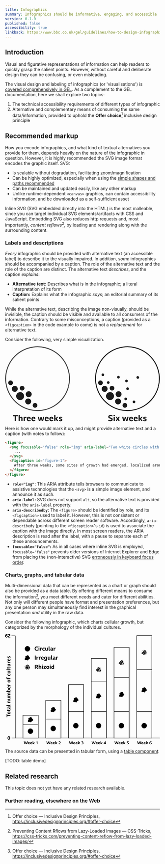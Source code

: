 ```yaml
---
title: Infographics
summary: Infographics should be informative, engaging, and accessible
version: 0.1.0
published: false
accessibility: true
linkback: https://www.bbc.co.uk/gel/guidelines/how-to-design-infographics
---
```


## Introduction

Visual and figurative representations of information can help readers to quickly grasp the salient points. However, without careful and deliberate design they can be confusing, or even misleading. 

The visual design and labeling of infographics (or 'visualisations') is [covered comprehensively in GEL](https://www.bbc.co.uk/gel/guidelines/how-to-design-infographics). As a complement to the GEL documentation, here we shall explore two topics:

1. The technical accessibility requirements of different types of infographic
2. Alternative and complementary means of consuming the same data/information, provided to uphold the **Offer choice**[^1] inclusive design principle

## Recommended markup

How you encode infographics, and what kind of textual alternatives you provide for them, depends heavily on the nature of the infographic in question. However, it is highly recommended the SVG image format encodes the graphic itself. SVG:

* Is scalable without degradation, facilitating zoom/magnification
* Can be highly optimized, especially when using the [simple shapes and paths recommended](https://www.bbc.co.uk/gel/guidelines/how-to-design-infographics#infographic-visual-style-overview)
* Can be maintained and updated easily, like any other markup
* Unlike runtime-dependent `<canvas>` graphics, can contain accessibility information, and be downloaded as a self-sufficient asset

Inline SVG (SVG embedded directly into the HTML) is the most malleable, since you can target individual SVG elements/artifacts with CSS and JavaScript. Embedding SVG also reduces http requests and, most importantly, _content reflows_[^2], by loading and rendering along with the surrounding content.

### Labels and descriptions

_Every_ infographic should be provided with alternative text (an accessible label) to describe it to the visually impaired. In addition, _some_ infographics should be accompanied by a caption. The role of the alternative text and the role of the caption are distinct. The alternative text _describes_, and the caption _explains_:

* **Alternative text:** Describes what is in the infographic; a literal interpretation of its form
* **Caption:** Explains what the infographic _says_; an editorial summary of its salient points

While the alternative text, describing the image non-visually, should be invisible, the caption should be visible and available to all consumers of the information. Contrary to some misconceptions, a caption (provided as a `<figcaption>` in the code example to come) is not a _replacement_ for alternative text.

Consider the following, very simple visualization.

<svg role="img" aria-label="Two white circles with black borders. The left circle, labeled 'three weeks', contains a number of smaller black circles, clustered around the bottom left corner. The right circle, labeled 'six weeks', contains additional, smaller black circles, spreading out from the bottom left corner" style="width: 100%; height: auto" xmlns:rdf="http://www.w3.org/1999/02/22-rdf-syntax-ns#" xmlns="http://www.w3.org/2000/svg" height="225.5mm" width="464.9mm" version="1.1" xmlns:cc="http://creativecommons.org/ns#" xmlns:dc="http://purl.org/dc/elements/1.1/" viewBox="0 0 1647.2894 799.02088">
 <g transform="translate(965.07 -87.289)">
  <path style="stroke:#404040;stroke-width:10;fill:none" d="m-290.51 516.23a340 340 0 0 1 -412.94 245.73 340 340 0 0 1 -246.26 -412.62 340 340 0 0 1 412.31 -246.79 340 340 0 0 1 247.32 411.98"/>
  <path style="stroke:currentColor;stroke-width:5;fill:currentColor" d="m57.387 366.84a22.523 22.523 0 0 0 -21.297 17.02 22.523 22.523 0 0 0 16.312 27.33 22.523 22.523 0 0 0 27.356 -16.27l.029-.12a22.523 22.523 0 0 0 -16.385 -27.29 22.523 22.523 0 0 0 -6.015 -.67zm122.85 57.14a22.523 22.523 0 0 0 -21.29 17.02 22.523 22.523 0 0 0 16.31 27.34 22.523 22.523 0 0 0 27.36 -16.28l.02-.11a22.523 22.523 0 0 0 -16.38 -27.3 22.523 22.523 0 0 0 -6.02 -.67zm-78.73.43a29.245 29.245 0 0 0 -27.653 22.09 29.245 29.245 0 0 0 21.182 35.5 29.245 29.245 0 0 0 35.521 -21.14l.03-.15a29.245 29.245 0 0 0 -21.27 -35.43 29.245 29.245 0 0 0 -7.81 -.87zm148.57 57.14a29.245 29.245 0 0 0 -27.65 22.1 29.245 29.245 0 0 0 21.18 35.49 29.245 29.245 0 0 0 35.52 -21.14l.04-.14a29.245 29.245 0 0 0 -21.28 -35.44 29.245 29.245 0 0 0 -7.81 -.87zm-91.69 9.25a40 40 0 0 0 -37.82 30.22 40 40 0 0 0 28.97 48.54 40 40 0 0 0 48.58 -28.91l.05-.19a40 40 0 0 0 -29.09 -48.47 40 40 0 0 0 -10.69 -1.19zm85.98 67.89a29.245 29.245 0 0 0 -27.66 22.1 29.245 29.245 0 0 0 21.19 35.49 29.245 29.245 0 0 0 35.51 -21.14l.04-.14a29.245 29.245 0 0 0 -21.27 -35.44 29.245 29.245 0 0 0 -7.81 -.87zm73.02 48.15a22.523 22.523 0 0 0 -21.3 17.02 22.523 22.523 0 0 0 16.31 27.33 22.523 22.523 0 0 0 27.36 -16.28l.03-.11a22.523 22.523 0 0 0 -16.39 -27.29 22.523 22.523 0 0 0 -6.01 -.67z" transform="translate(-965.07 87.289)"/>
  <path style="stroke:currentColor;stroke-width:10;fill:none" d="m666.64 516.23a340 340 0 0 1 -412.94 245.73 340 340 0 0 1 -246.27 -412.62 340 340 0 0 1 412.31 -246.79 340 340 0 0 1 247.32 411.98"/>
  <path style="stroke:currentColor;stroke-width:5;fill:currentColor" d="m1040.5 291.88a11.769 11.769 0 0 0 -11.1 8.89 11.769 11.769 0 0 0 8.5 14.28 11.769 11.769 0 0 0 14.3 -8.5v-.06a11.769 11.769 0 0 0 -8.6 -14.26 11.769 11.769 0 0 0 -3.1 -.35zm165.7 25.71a11.769 11.769 0 0 0 -11.1 8.89 11.769 11.769 0 0 0 8.5 14.29 11.769 11.769 0 0 0 14.3 -8.51v-.06a11.769 11.769 0 0 0 -8.5 -14.26 11.769 11.769 0 0 0 -3.2 -.35zm205.7 2.86a11.769 11.769 0 0 0 -11.1 8.89 11.769 11.769 0 0 0 8.5 14.28 11.769 11.769 0 0 0 14.3 -8.5v-.06a11.769 11.769 0 0 0 -8.5 -14.26 11.769 11.769 0 0 0 -3.2 -.35zm-120 37.14a11.769 11.769 0 0 0 -11.1 8.89 11.769 11.769 0 0 0 8.5 14.29 11.769 11.769 0 0 0 14.3 -8.51v-.06a11.769 11.769 0 0 0 -8.5 -14.26 11.769 11.769 0 0 0 -3.2 -.35zm-277.4 9.25a22.523 22.523 0 0 0 -21.27 17.02 22.523 22.523 0 0 0 16.27 27.33 22.523 22.523 0 0 0 27.4 -16.27v-.12a22.523 22.523 0 0 0 -16.4 -27.29 22.523 22.523 0 0 0 -6 -.67zm83.1 7.9a11.769 11.769 0 0 0 -11.1 8.89 11.769 11.769 0 0 0 8.5 14.28 11.769 11.769 0 0 0 14.3 -8.51v-.05a11.769 11.769 0 0 0 -8.5 -14.26 11.769 11.769 0 0 0 -3.2 -.35zm39.8 49.24a22.523 22.523 0 0 0 -21.3 17.02 22.523 22.523 0 0 0 16.3 27.34 22.523 22.523 0 0 0 27.4 -16.28v-.11a22.523 22.523 0 0 0 -16.4 -27.3 22.523 22.523 0 0 0 -6 -.67zm-78.7.43a29.245 29.245 0 0 0 -27.7 22.09 29.245 29.245 0 0 0 21.2 35.5 29.245 29.245 0 0 0 35.5 -21.14v-.15a29.245 29.245 0 0 0 -21.2 -35.43 29.245 29.245 0 0 0 -7.8 -.87zm244.7 16.04a11.769 11.769 0 0 0 -11.2 8.89 11.769 11.769 0 0 0 8.6 14.28 11.769 11.769 0 0 0 14.3 -8.5v-.06a11.769 11.769 0 0 0 -8.6 -14.26 11.769 11.769 0 0 0 -3.1 -.35zm-96.2 41.1a29.245 29.245 0 0 0 -27.6 22.1 29.245 29.245 0 0 0 21.2 35.49 29.245 29.245 0 0 0 35.5 -21.14v-.14a29.245 29.245 0 0 0 -21.3 -35.44 29.245 29.245 0 0 0 -7.8 -.87zm-91.7 9.25a40 40 0 0 0 -37.8 30.22 40 40 0 0 0 29 48.54 40 40 0 0 0 48.6 -28.91v-.19a40 40 0 0 0 -29.1 -48.47 40 40 0 0 0 -10.7 -1.19zm167.9 58.22a11.769 11.769 0 0 0 -11.2 8.89 11.769 11.769 0 0 0 8.6 14.29 11.769 11.769 0 0 0 14.3 -8.51v-.06a11.769 11.769 0 0 0 -8.6 -14.26 11.769 11.769 0 0 0 -3.1 -.35zm-81.9 9.67a29.245 29.245 0 0 0 -27.6 22.1 29.245 29.245 0 0 0 21.1 35.49 29.245 29.245 0 0 0 35.6 -21.14v-.14a29.245 29.245 0 0 0 -21.3 -35.44 29.245 29.245 0 0 0 -7.8 -.87zm170.4 21.76a11.769 11.769 0 0 0 -11.1 8.89 11.769 11.769 0 0 0 8.5 14.28 11.769 11.769 0 0 0 14.3 -8.5v-.06a11.769 11.769 0 0 0 -8.5 -14.26 11.769 11.769 0 0 0 -3.2 -.35zm-97.4 26.39a22.523 22.523 0 0 0 -21.3 17.02 22.523 22.523 0 0 0 16.3 27.33 22.523 22.523 0 0 0 27.4 -16.28v-.11a22.523 22.523 0 0 0 -16.4 -27.29 22.523 22.523 0 0 0 -6 -.67z" transform="translate(-965.07 87.289)"/>
  <g style="fill:currentColor">
   <path d="m-883.46 820.95h54.08v11.998h-20.146v52.021h-13.789v-52.021h-20.146v-11.998z"/>
   <path d="m-800.03 848.26q-5.1931 0-8.7746 4.3873v32.323h-13.251v-66.705h13.251v24.712q5.3722-5.5513 12.893-5.5513 7.6106 0 11.819 4.7454 4.2082 4.6559 4.2082 13.341v29.457h-13.251v-28.92q0-3.8501-1.7907-5.8199t-5.1036-1.9698z"/>
   <path d="m-744.11 849.24q-6.6257 0-11.013 5.6408v30.084h-13.251v-46.38h11.371l.89537 7.1629q4.9245-7.9687 12.356-7.9687 1.7907 0 3.1338.26861 1.343.2686 2.5966.89536v11.908q-2.5966-1.6117-6.0885-1.6117z"/>
   <path d="m-694.2 882.64q-6.8943 3.4919-16.296 3.4919-7.6106 0-13.072-2.8652-5.4617-2.8652-8.4164-8.2374-2.8652-5.4617-2.8652-13.072 0-5.6408 1.5221-10.118 1.6117-4.5664 4.5664-7.7897t7.0734-4.9245 9.2222-1.7012q9.7595 0 14.953 6.0885 5.1931 5.9989 5.1931 17.281v3.8501h-29.547q.71629 5.6408 3.9396 8.3269 3.3128 2.6861 9.4909 2.6861 4.1187 0 7.4315-.89536 3.4024-.89536 6.8048-2.8652v10.744zm-18.444-35.635q-3.7605 0-6.0885 2.5966-2.3279 2.507-3.0442 7.2524h17.191q-.35815-5.1036-2.328-7.4315-1.9698-2.4175-5.7303-2.4175z"/>
   <path d="m-644.71 882.64q-6.8943 3.4919-16.296 3.4919-7.6106 0-13.072-2.8652-5.4617-2.8652-8.4164-8.2374-2.8652-5.4617-2.8652-13.072 0-5.6408 1.5221-10.118 1.6116-4.5664 4.5664-7.7897 2.9547-3.2233 7.0734-4.9245t9.2222-1.7012q9.7595 0 14.953 6.0885 5.1931 5.9989 5.1931 17.281v3.8501h-29.547q.71629 5.6408 3.9396 8.3269 3.3128 2.6861 9.4908 2.6861 4.1187 0 7.4315-.89536 3.4024-.89536 6.8048-2.8652v10.744zm-18.444-35.635q-3.7605 0-6.0885 2.5966-2.328 2.507-3.0442 7.2524h17.191q-.35815-5.1036-2.328-7.4315-1.9698-2.4175-5.7303-2.4175z"/>
   <path d="m-574.77 884.97q-2.2384-7.4315-4.3873-14.863-2.0593-7.5211-4.0291-15.042-2.0593 7.521-4.2082 15.042-2.1489 7.4315-4.3873 14.863h-13.251q-3.4919-11.461-6.7152-23.1-3.2233-11.64-6.178-23.279h13.968q1.5221 8.5955 3.1338 16.922 1.7012 8.3269 3.4919 16.564 2.1489-7.8792 4.1187-15.758 2.0593-7.8792 3.9396-15.937h12.356q1.8803 7.8792 3.8501 15.669 1.9698 7.7897 4.1187 15.49 1.8803-8.2374 3.4919-16.385 1.7012-8.1478 3.2233-16.564h13.61q-2.9547 11.64-6.178 23.279-3.2233 11.55-6.7152 23.1h-13.251z"/>
   <path d="m-503.41 882.64q-6.8943 3.4919-16.296 3.4919-7.6106 0-13.072-2.8652-5.4617-2.8652-8.4164-8.2374-2.8652-5.4617-2.8652-13.072 0-5.6408 1.5221-10.118 1.6116-4.5664 4.5664-7.7897 2.9547-3.2233 7.0734-4.9245t9.2222-1.7012q9.7595 0 14.953 6.0885 5.1931 5.9989 5.1931 17.281v3.8501h-29.547q.71629 5.6408 3.9396 8.3269 3.3128 2.6861 9.4909 2.6861 4.1187 0 7.4315-.89536 3.4024-.89536 6.8048-2.8652v10.744zm-18.444-35.635q-3.7605 0-6.0885 2.5966-2.328 2.507-3.0442 7.2524h17.191q-.35814-5.1036-2.3279-7.4315-1.9698-2.4175-5.7303-2.4175z"/>
   <path d="m-453.92 882.64q-6.8943 3.4919-16.296 3.4919-7.6106 0-13.072-2.8652-5.4617-2.8652-8.4164-8.2374-2.8652-5.4617-2.8652-13.072 0-5.6408 1.5221-10.118 1.6117-4.5664 4.5664-7.7897t7.0734-4.9245 9.2222-1.7012q9.7595 0 14.953 6.0885 5.1931 5.9989 5.1931 17.281v3.8501h-29.547q.71629 5.6408 3.9396 8.3269 3.3128 2.6861 9.4909 2.6861 4.1187 0 7.4315-.89536 3.4024-.89536 6.8048-2.8652v10.744zm-18.444-35.635q-3.7605 0-6.0885 2.5966-2.3279 2.507-3.0442 7.2524h17.191q-.35814-5.1036-2.3279-7.4315-1.9698-2.4175-5.7303-2.4175z"/>
   <path d="m-426.82 865.45h-2.6861v19.519h-13.251v-66.705h13.251v37.068h2.7756q3.5815-4.2978 6.8048-8.4164 3.3128-4.1187 6.4466-8.3269h14.774q-4.2978 5.4617-8.685 10.744-4.3873 5.2826-8.7746 10.386 5.014 6.3571 9.849 12.535 4.835 6.178 9.5804 12.714h-15.669q-3.7605-5.4617-7.2524-10.207-3.4919-4.7454-7.1629-9.3118z"/>
   <path d="m-376.69 886.13q-4.2082 0-8.1478-.89536-3.9396-.80583-7.4315-2.507v-10.834q3.1338 2.0593 6.8943 3.2233 3.8501 1.164 7.5211 1.164 8.2373 0 8.2373-4.5664 0-1.9698-1.6116-2.9547-1.5221-.9849-5.3722-1.9698-5.9094-1.4326-9.4909-3.3128-3.4919-1.8803-5.1036-4.5664-1.5221-2.7756-1.5221-6.7152 0-4.5664 2.3279-7.8792 2.4175-3.3128 6.7152-5.1036 4.3873-1.7907 10.476-1.7907 4.1187 0 7.9687.89536 3.8501.80583 6.8943 2.507v10.744q-2.6861-2.0593-6.2676-3.1338-3.4919-1.164-7.0734-1.164-3.7605 0-5.9094 1.0744t-2.1489 3.2233q0 1.343.62676 2.1489.62675.80583 2.1489 1.4326 1.6116.62676 4.4768 1.343 5.7303 1.4326 9.2222 3.3128 3.4919 1.8803 5.1036 4.6559 1.6116 2.6861 1.6116 6.6257 0 4.7454-2.4175 8.1478t-6.8943 5.1931q-4.4768 1.7012-10.834 1.7012z"/>
  </g>
  <g style="fill:currentColor" transform="translate(151.43)">
   <path d="m2.2106 886.31q-5.2826 0-10.476-1.164-5.1036-1.164-9.849-3.671v-12.356q9.5804 5.8199 20.325 5.8199 6.0885 0 9.2222-2.0593 3.2233-2.0593 3.2233-5.7303 0-2.7756-1.6117-4.2978-1.5221-1.6116-4.1187-2.507-2.5966-.9849-5.8199-1.7907-5.2826-1.2535-9.3118-2.8652-4.0291-1.6116-6.8048-3.7605-2.7756-2.2384-4.2082-5.2826-1.4326-3.1338-1.4326-7.4315 0-6.0885 3.0442-10.476 3.1338-4.3873 8.7746-6.7152 5.6408-2.4175 13.43-2.4175 5.1036 0 10.028 1.164 4.9245 1.164 8.8641 3.1338v12.177q-3.9396-2.4175-8.9536-3.7605-4.9245-1.343-9.9385-1.343-5.4617 0-8.506 1.8803-2.9547 1.8803-2.9547 5.3722 0 2.507 1.4326 4.0291 1.4326 1.4326 4.0291 2.4175 2.6861.89536 6.2675 1.7907 4.5664 1.164 8.506 2.5966 3.9396 1.343 6.8943 3.4919 3.0442 2.1489 4.6559 5.4617 1.7012 3.3128 1.7012 8.1478 0 6.3571-3.1338 10.923-3.1338 4.4768-9.0432 6.8943-5.9094 2.3279-14.236 2.3279z"/>
   <path d="m45.03 817.99q3.5815 0 5.6408 1.8803 2.0593 1.7907 2.0593 5.014 0 3.1338-2.0593 5.014-2.0593 1.7907-5.6408 1.7907t-5.6408-1.7907q-2.0593-1.8803-2.0593-5.014 0-3.2233 2.0593-5.014 2.0593-1.8803 5.6408-1.8803zm-6.6257 20.593h13.251v46.38h-13.251v-46.38z"/>
   <path d="m91.611 884.97q-4.4768-7.7897-9.5804-15.758-2.3279 3.7605-4.7454 7.7897-2.4175 3.9396-4.6559 7.9687h-14.326q3.9396-5.9989 7.9687-11.908 4.1187-5.9094 8.2373-11.55-3.8501-5.7303-7.6106-11.461-3.671-5.7303-7.2524-11.461h14.684q1.8803 3.7605 3.8501 7.4315 2.0593 3.671 4.2082 7.342 4.4768-7.4315 8.2373-14.774h14.326q-3.4919 5.7303-7.2524 11.461-3.7605 5.7303-7.6106 11.371 4.1187 5.7303 8.1478 11.64 4.1187 5.9094 8.0583 11.908h-14.684z"/>
   <path d="m171.85 884.97q-2.2384-7.4315-4.3873-14.863-2.0593-7.5211-4.0291-15.042-2.0593 7.521-4.2082 15.042-2.1489 7.4315-4.3873 14.863h-13.251q-3.4919-11.461-6.7152-23.1-3.2233-11.64-6.178-23.279h13.968q1.5221 8.5955 3.1338 16.922 1.7012 8.3269 3.4919 16.564 2.1489-7.8792 4.1187-15.758 2.0593-7.8792 3.9396-15.937h12.356q1.8803 7.8792 3.8501 15.669 1.9698 7.7897 4.1187 15.49 1.8803-8.2374 3.4919-16.385 1.7012-8.1478 3.2233-16.564h13.61q-2.9547 11.64-6.178 23.279-3.2233 11.55-6.7152 23.1h-13.251z"/>
   <path d="m243.21 882.64q-6.8943 3.4919-16.296 3.4919-7.6106 0-13.072-2.8652-5.4617-2.8652-8.4164-8.2374-2.8652-5.4617-2.8652-13.072 0-5.6408 1.5221-10.118 1.6116-4.5664 4.5664-7.7897 2.9547-3.2233 7.0734-4.9245t9.2222-1.7012q9.7595 0 14.953 6.0885 5.1931 5.9989 5.1931 17.281v3.8501h-29.547q.71629 5.6408 3.9396 8.3269 3.3128 2.6861 9.4908 2.6861 4.1187 0 7.4315-.89536 3.4024-.89536 6.8048-2.8652v10.744zm-18.444-35.635q-3.7605 0-6.0885 2.5966-2.328 2.507-3.0442 7.2524h17.191q-.35815-5.1036-2.328-7.4315-1.9698-2.4175-5.7303-2.4175z"/>
   <path d="m292.7 882.64q-6.8943 3.4919-16.296 3.4919-7.6106 0-13.072-2.8652-5.4617-2.8652-8.4164-8.2374-2.8652-5.4617-2.8652-13.072 0-5.6408 1.5221-10.118 1.6116-4.5664 4.5664-7.7897 2.9547-3.2233 7.0734-4.9245t9.2222-1.7012q9.7595 0 14.953 6.0885 5.1931 5.9989 5.1931 17.281v3.8501h-29.547q.71629 5.6408 3.9396 8.3269 3.3128 2.6861 9.4909 2.6861 4.1187 0 7.4315-.89536 3.4024-.89536 6.8048-2.8652v10.744zm-18.444-35.635q-3.7605 0-6.0885 2.5966-2.328 2.507-3.0442 7.2524h17.191q-.35814-5.1036-2.3279-7.4315-1.9698-2.4175-5.7303-2.4175z"/>
   <path d="m319.8 865.45h-2.6861v19.519h-13.251v-66.705h13.251v37.068h2.7756q3.5815-4.2978 6.8048-8.4164 3.3128-4.1187 6.4466-8.3269h14.774q-4.2978 5.4617-8.685 10.744-4.3873 5.2826-8.7746 10.386 5.014 6.3571 9.849 12.535 4.835 6.178 9.5804 12.714h-15.669q-3.7605-5.4617-7.2524-10.207-3.4919-4.7454-7.1629-9.3118z"/>
   <path d="m369.93 886.13q-4.2082 0-8.1478-.89536-3.9396-.80583-7.4315-2.507v-10.834q3.1338 2.0593 6.8943 3.2233 3.8501 1.164 7.5211 1.164 8.2374 0 8.2374-4.5664 0-1.9698-1.6117-2.9547-1.5221-.9849-5.3722-1.9698-5.9094-1.4326-9.4909-3.3128-3.4919-1.8803-5.1036-4.5664-1.5221-2.7756-1.5221-6.7152 0-4.5664 2.328-7.8792 2.4175-3.3128 6.7152-5.1036 4.3873-1.7907 10.476-1.7907 4.1187 0 7.9687.89536 3.8501.80583 6.8943 2.507v10.744q-2.6861-2.0593-6.2676-3.1338-3.4919-1.164-7.0734-1.164-3.7605 0-5.9094 1.0744t-2.1489 3.2233q0 1.343.62675 2.1489.62675.80583 2.1489 1.4326 1.6117.62676 4.4768 1.343 5.7303 1.4326 9.2222 3.3128 3.4919 1.8803 5.1036 4.6559 1.6117 2.6861 1.6117 6.6257 0 4.7454-2.4175 8.1478t-6.8943 5.1931q-4.4768 1.7012-10.834 1.7012z"/>
  </g>
 </g>
</svg>

Here is how one would mark it up, and might provide alternative text and a caption (with notes to follow):

```html
<figure>
  <svg focusable="false" role="img" aria-label="Two white circles with black borders. The left circle, labeled 'three weeks', contains a number of smaller black circles, clustered around the bottom left corner. The right circle, labeled 'six weeks', contains additional, smaller black circles, spreading out from the bottom left corner" aria-describedby="figure-1">
    ...
  </svg>
  <figcaption id="figure-1">
    After three weeks, some sites of growth had emerged, localized around one edge. By the six week mark, these had begun to multiply and spread towards other areas of the cell-culture dish.
  </figure>
</figure>
```

* **`role="img"`:** This ARIA attribute tells browsers to communicate to assistive technologies that the `<svg>` is a simple image element, and announce it as such.
* **`aria-label`:** SVG does not support `alt`, so the alternative text is provided with the `aria-label` property.
* **`aria-describedby`:** The `<figure>` should be identified by role, and its `<figcaption>` used to label it. However, this is not consistent or dependable across different screen reader software. Accordingly, `aria-describedy` (pointing to the `<figcaption>`'s `id`) is used to associate the caption with the image directly. In most screen readers, the ARIA description is read after the label, with a pause to separate each of these announcements.
* **`focusable="false"`:** As in all cases where inline SVG is employed, `focusable="false"` prevents older versions of Internet Explorer and Edge from placing the (non-interactive) SVG [erroneously in keyboard focus order](https://developer.microsoft.com/en-us/microsoft-edge/platform/issues/8090208/).

### Charts, graphs, and tabular data

Multi-dimensional data that can be represented as a chart or graph should also be provided as a data table. By offering different means to consume the information[^1], you meet different needs and cater for different abilities. Not only will different people have format and presentation preferences, but any one person may simultaneously find interest in the graphical presentation _and_ utility in the raw data.

Consider the following infographic, which charts cellular growth, but categorized by the morphology of the individual cultures.

<svg role="img" aria-label="Bar chart. Each bar represents a successive week in the cell growth period. The y axis is labeled 'total cell cultures'. Individual bars are divided proportionally into the different culture morphologies present: circular, irregular, and rhizoid" xmlns="http://www.w3.org/2000/svg" viewBox="0 0 1632.1 1165.1"><path fill="none" stroke="#000" stroke-width="5" d="M106.4 17.1v1080h1525.7"/><path fill="none" stroke="#000" stroke-width="5" d="M187.8 856.5H349v241.2H187.8zM428 699.6h160.7v397.8H428.1zM668.2 534.4h160.4v562.9H668.2zM908.4 257.1h160v840h-160zM1148.5 140h159.8v957h-159.8zM1388.4 17.1h160v1080h-160zM188.4 957h160"/><path stroke="#000" stroke-width="3.3" d="M292.7 1031.7a26.7 26.7 0 0 1-32.4 19.3 26.7 26.7 0 0 1-19.4-32.4 26.7 26.7 0 0 1 32.4-19.4 26.7 26.7 0 0 1 19.4 32.4"/><path fill-rule="evenodd" stroke="#000" stroke-width=".7" d="M214.6 235.3c-2.7 2.8-2.2 7-.8 10.3 1.4 3.8-.5 7.8-3.4 10.3-3.1 3-3.4 4.5-4 9.2a8.7 8.7 0 0 0 5.8 8.6c5.4 1.6 6.4.7 11.8.2 3.3-.5 6.8.4 9.3 2.7 2.8 1.6 6.7 1.8 9-.9 4-4 5-10.7 10.4-13.5 2.8-.7 5.9-1.3 7.7-4 2.8-3.5 1.2-8.5-1.6-11.5-1.5-2.2-4.3-3.3-6-5-1.3-6.5-4.7-13.4-11-16a13 13 0 0 0-9.8.2c-1 .9-1.7 2 0 .6 6.8-4-16 7.5-17.4 8.8z"/><g fill="none" stroke="#000" stroke-width="4"><path d="M249 325.7l-.5 10.5-12.8 2.8-2 13 11-3.9 8.1 2.4 2.4 16.2"/><path d="M232.8 321.9l1.4 8.6-9.5 8 9.5 13H219l-11.5-8.6M226.1 373.9l1-5.8-7.7-6.2 13.9-10 8.6 6.2-5.8 9.6 10 4.7M257.1 342.4l-15.3-4.3-1-11.5M228 335.7l-9-6.7"/><path d="M218.5 342.4l6.7 8-9.6 8.2-9-1M247.1 364.8l6.2-10 8.6-2.4M237.6 355.3l-7.1 9.5"/><path d="M249 325.7l-.5 10.5-12.8 2.8-2 13 11-3.9 8.1 2.4 2.4 16.2"/><path d="M232.8 321.9l1.4 8.6-9.5 8 9.5 13H219l-11.5-8.6M226.1 373.9l1-5.8-7.7-6.2 13.9-10 8.6 6.2-5.8 9.6 10 4.7M257.1 342.4l-15.3-4.3-1-11.5M228 335.7l-9-6.7"/><path d="M218.5 342.4l6.7 8-9.6 8.2-9-1M247.1 364.8l6.2-10 8.6-2.4M237.6 355.3l-7.1 9.5"/></g><path fill-rule="evenodd" stroke="#000" stroke-width=".7" d="M247.5 888.3c-2.7 2.8-2.2 7-.8 10.4 1.4 3.7-.5 7.7-3.4 10.2-3.1 3-3.4 4.5-4 9.2a8.7 8.7 0 0 0 5.8 8.6c5.4 1.7 6.4.7 11.8.2 3.3-.5 6.8.4 9.3 2.7 2.8 1.6 6.7 1.8 9-.8 4-4.1 5-10.7 10.4-13.6 2.8-.7 5.9-1.3 7.7-4 2.8-3.5 1.2-8.5-1.6-11.5-1.5-2.2-4.3-3.3-6-5-1.3-6.4-4.7-13.4-11-16a13 13 0 0 0-9.8.2c-1 .9-1.7 2 0 .7 6.8-4.1-16 7.4-17.4 8.7z"/><path fill="none" stroke="#000" stroke-width="5" d="M428.4 897h160"/><path stroke="#000" stroke-width="3.3" d="M533.1 1003.4a26.7 26.7 0 0 1-32.4 19.3 26.7 26.7 0 0 1-19.4-32.4 26.7 26.7 0 0 1 32.4-19.4 26.7 26.7 0 0 1 19.4 32.4"/><path fill-rule="evenodd" stroke="#000" stroke-width=".7" d="M488 781.3c-2.8 2.7-2.3 7-.9 10.3 1.5 3.7-.5 7.8-3.4 10.2-3.1 3-3.4 4.5-4 9.3a8.7 8.7 0 0 0 5.8 8.5c5.4 1.7 6.4.7 11.8.3 3.3-.6 6.8.3 9.3 2.7 2.8 1.6 6.7 1.7 9-1 4-4 5-10.6 10.4-13.4 2.8-.8 5.9-1.4 7.7-4 2.8-3.5 1.2-8.6-1.6-11.6-1.5-2.2-4.3-3.3-6-5-1.3-6.4-4.6-13.3-11-16a13 13 0 0 0-9.8.2c-1 .9-1.7 2.1 0 .7 6.8-4-16 7.4-17.4 8.8z"/><path fill="none" stroke="#000" stroke-width="5" d="M668.4 817h160"/><path stroke="#000" stroke-width="3.3" d="M771.5 973.2a26.7 26.7 0 0 1-32.4 19.3 26.7 26.7 0 0 1-19.4-32.4 26.7 26.7 0 0 1 32.4-19.4 26.7 26.7 0 0 1 19.4 32.4"/><path fill-rule="evenodd" stroke="#000" stroke-width=".7" d="M726.3 678.2c-2.7 2.8-2.2 7-.8 10.3 1.5 3.8-.5 7.8-3.4 10.3-3.1 3-3.4 4.5-4 9.2a8.7 8.7 0 0 0 5.8 8.6c5.4 1.6 6.4.7 11.8.2 3.3-.5 6.8.4 9.3 2.7 2.8 1.6 6.7 1.8 9-.8 4-4.2 5-10.8 10.4-13.6 2.8-.7 5.9-1.3 7.7-4 2.8-3.5 1.2-8.5-1.6-11.5-1.5-2.2-4.3-3.3-6-5-1.3-6.5-4.6-13.4-11-16a13 13 0 0 0-9.8.2c-1 .9-1.7 2 0 .6 6.8-4-16 7.5-17.4 8.8z"/><path stroke="#000" stroke-width="3.3" d="M1012 973.2a26.7 26.7 0 0 1-32.5 19.3 26.7 26.7 0 0 1-19.4-32.4 26.7 26.7 0 0 1 32.4-19.4 26.7 26.7 0 0 1 19.5 32.4"/><path fill="none" stroke="#000" stroke-width="5" d="M908.4 817h160M908.4 497h160"/><path fill-rule="evenodd" stroke="#000" stroke-width=".7" d="M966.7 637.8c-2.7 2.8-2.1 7-.7 10.3 1.4 3.8-.6 7.8-3.5 10.3-3.1 3-3.4 4.5-4 9.2a8.7 8.7 0 0 0 5.8 8.6c5.4 1.6 6.4.7 11.8.2 3.3-.5 6.8.4 9.3 2.7 2.8 1.6 6.7 1.8 9-.8 4-4.2 5-10.8 10.4-13.6 2.8-.7 5.9-1.3 7.7-4 2.8-3.5 1.2-8.5-1.6-11.5-1.5-2.2-4.3-3.3-6-5-1.3-6.5-4.6-13.4-11-16a13 13 0 0 0-9.7.2c-1 .9-1.7 2-.2.6 7-4-15.9 7.5-17.3 8.8z"/><path fill="none" stroke="#000" stroke-width="4" d="M1001.1 353l-.4 10.5-13 2.8-1.8 13 11-3.9 8 2.4 2.4 16.2"/><path fill="none" stroke="#000" stroke-width="4" d="M985 349.2l1.4 8.6-9.6 8 9.6 13H971l-11.5-8.6M978.2 401.2l1-5.8-7.6-6.2 13.8-10 8.6 6.2-5.7 9.6 10 4.7M1009.3 369.7l-15.3-4.3-1-11.5M980.2 363l-9.1-6.7"/><path fill="none" stroke="#000" stroke-width="4" d="M970.6 369.7l6.7 8-9.5 8.2-9.1-1M999.2 392.1l6.2-10 8.6-2.4M989.7 382.6l-7.2 9.5"/><path fill="none" stroke="#000" stroke-width="4" d="M1001.1 353l-.4 10.5-13 2.8-1.8 13 11-3.9 8 2.4 2.4 16.2"/><path fill="none" stroke="#000" stroke-width="4" d="M985 349.2l1.4 8.6-9.6 8 9.6 13H971l-11.5-8.6M978.2 401.2l1-5.8-7.6-6.2 13.8-10 8.6 6.2-5.7 9.6 10 4.7M1009.3 369.7l-15.3-4.3-1-11.5M980.2 363l-9.1-6.7"/><path fill="none" stroke="#000" stroke-width="4" d="M970.6 369.7l6.7 8-9.5 8.2-9.1-1M999.2 392.1l6.2-10 8.6-2.4M989.7 382.6l-7.2 9.5"/><path fill="none" stroke="#000" stroke-width="5" d="M1148.4 817h160M1148.4 457h160"/><path stroke="#000" stroke-width="3.3" d="M1252.3 973.2a26.7 26.7 0 0 1-32.4 19.3 26.7 26.7 0 0 1-19.4-32.4 26.7 26.7 0 0 1 32.4-19.4 26.7 26.7 0 0 1 19.5 32.4"/><path fill-rule="evenodd" stroke="#000" stroke-width=".7" d="M1209.2 621.7c-2.7 2.7-2.2 7-.8 10.3 1.4 3.7-.5 7.8-3.4 10.2-3.2 3-3.4 4.5-4.1 9.3a8.7 8.7 0 0 0 5.8 8.5c5.5 1.7 6.4.7 11.8.3 3.3-.6 6.9.3 9.3 2.7 2.8 1.6 6.8 1.7 9-1 4-4 5.1-10.6 10.4-13.4 2.9-.8 6-1.4 7.7-4 2.9-3.5 1.2-8.6-1.5-11.6-1.5-2.2-4.4-3.3-6-5-1.3-6.4-4.7-13.3-11.1-16a13 13 0 0 0-9.7.2c-1 .9-1.7 2.1-.1.7 6.9-4-16 7.4-17.3 8.8z"/><path fill="none" stroke="#000" stroke-width="4" d="M1241.6 278.2l-.5 10.5-12.9 2.9-2 12.8 11-3.8 8.2 2.4 2.4 16.2"/><path fill="none" stroke="#000" stroke-width="4" d="M1225.3 274.4l1.5 8.6-9.6 8.1 9.6 12.9h-15.3l-11.4-8.6M1218.7 326.4l1-5.7-7.7-6.2 13.8-10 8.6 6.2-5.7 9.5 10 4.8M1249.7 294.9l-15.3-4.3-1-11.4M1220.6 288.3l-9-6.7"/><path fill="none" stroke="#000" stroke-width="4" d="M1211 294.9l6.7 8.1-9.5 8.1-9.1-1M1239.7 317.4l6.2-10 8.5-2.4M1230.1 307.8l-7.1 9.5"/><path fill="none" stroke="#000" stroke-width="4" d="M1241.6 278.2l-.5 10.5-12.9 2.9-2 12.8 11-3.8 8.2 2.4 2.4 16.2"/><path fill="none" stroke="#000" stroke-width="4" d="M1225.3 274.4l1.5 8.6-9.6 8.1 9.6 12.9h-15.3l-11.4-8.6M1218.7 326.4l1-5.7-7.7-6.2 13.8-10 8.6 6.2-5.7 9.5 10 4.8M1249.7 294.9l-15.3-4.3-1-11.4M1220.6 288.3l-9-6.7"/><path fill="none" stroke="#000" stroke-width="4" d="M1211 294.9l6.7 8.1-9.5 8.1-9.1-1M1239.7 317.4l6.2-10 8.5-2.4M1230.1 307.8l-7.1 9.5"/><path fill="none" stroke="#000" stroke-width="5" d="M1388.4 817h160M1390.4 375h160"/><path fill-rule="evenodd" stroke="#000" stroke-width=".7" d="M1447.6 573.2c-2.7 2.7-2.2 7-.8 10.3 1.4 3.8-.5 7.8-3.4 10.2-3.2 3-3.4 4.5-4.1 9.3a8.7 8.7 0 0 0 5.8 8.6c5.5 1.6 6.4.6 11.8.2 3.3-.5 6.9.4 9.3 2.7 2.8 1.6 6.8 1.7 9-.9 4-4.1 5.1-10.7 10.4-13.5 2.9-.8 6-1.4 7.7-4 2.9-3.5 1.2-8.5-1.5-11.6-1.5-2.2-4.4-3.3-6-5-1.3-6.4-4.7-13.3-11.1-16a13 13 0 0 0-9.7.2c-1 1-1.7 2.1-.1.7 6.9-4-16 7.4-17.3 8.8z"/><path fill="none" stroke="#000" stroke-width="4" d="M1482 171.2l-.5 10.5-12.9 2.9-1.9 12.8 11-3.8 8.1 2.4 2.4 16.2"/><path fill="none" stroke="#000" stroke-width="4" d="M1465.8 167.3l1.4 8.6-9.5 8.1 9.5 12.9h-15.3l-11.4-8.6M1459 219.3l1-5.7-7.6-6.2 13.8-10 8.6 6.2-5.7 9.5 10 4.8M1490 187.9l-15.2-4.3-1-11.4M1461 181.2l-9-6.7"/><path fill="none" stroke="#000" stroke-width="4" d="M1451.5 187.9l6.6 8.1-9.5 8.1-9-1M1480 210.3l6.3-10 8.6-2.4M1470.5 200.7l-7.1 9.5"/><path fill="none" stroke="#000" stroke-width="4" d="M1482 171.2l-.5 10.5-12.9 2.9-1.9 12.8 11-3.8 8.1 2.4 2.4 16.2"/><path fill="none" stroke="#000" stroke-width="4" d="M1465.8 167.3l1.4 8.6-9.5 8.1 9.5 12.9h-15.3l-11.4-8.6M1459 219.3l1-5.7-7.6-6.2 13.8-10 8.6 6.2-5.7 9.5 10 4.8M1490 187.9l-15.2-4.3-1-11.4M1461 181.2l-9-6.7"/><path fill="none" stroke="#000" stroke-width="4" d="M1451.5 187.9l6.6 8.1-9.5 8.1-9-1M1480 210.3l6.3-10 8.6-2.4M1470.5 200.7l-7.1 9.5"/><path stroke="#000" stroke-width="3.3" d="M1492.8 973.2a26.7 26.7 0 0 1-32.5 19.3 26.7 26.7 0 0 1-19.3-32.4 26.7 26.7 0 0 1 32.4-19.4 26.7 26.7 0 0 1 19.4 32.4M261.3 161.7a26.7 26.7 0 0 1-32.5 19.3 26.7 26.7 0 0 1-19.3-32.4 26.7 26.7 0 0 1 32.4-19.4 26.7 26.7 0 0 1 19.4 32.4"/><path d="M332.9 175.9q-5.1 0-9.2-1.5-4.1-1.6-7-4.4t-4.2-7q-1.5-4.3-1.5-9.5 0-5 1.5-9.2 1.6-4.1 4.5-7t7-4.5q4.2-1.6 9.3-1.6 3.5 0 6.6.8 3.2.7 6 2.1v8.6q-2.5-1.7-5.4-2.6-2.9-.9-6-.9-4.5 0-7.6 1.7-3 1.7-4.7 4.9-1.6 3.2-1.6 7.7t1.5 7.8q1.6 3.2 4.6 4.9 3.1 1.7 7.4 1.7 6.6 0 12.2-3.6v8.4q-2.6 1.5-6.1 2.3-3.5.9-7.3.9zM356.9 130.2q2.4 0 3.7 1.3 1.4 1.2 1.4 3.3 0 2.1-1.4 3.4-1.3 1.2-3.7 1.2t-3.8-1.2q-1.4-1.3-1.4-3.4 0-2.1 1.4-3.3 1.4-1.3 3.8-1.3zm-4.5 13.8h8.9v31h-8.9v-31zM385.6 151.1q-4.5 0-7.4 3.8V175h-9v-31h7.7l.6 4.8q3.3-5.4 8.3-5.4 1.2 0 2 .2t1.8.6v8q-1.7-1.1-4-1.1zM408 175.8q-5 0-8.7-2t-5.6-5.4q-2-3.7-2-9 0-3.6 1.2-6.6 1.2-3.1 3.4-5.2 2.1-2.2 5.2-3.3 3-1.1 6.9-1.1 2.4 0 4.4.4t3.9 1.4v7.6q-1.6-1.1-3.5-1.6-1.8-.6-3.8-.6-4 0-6.4 2.4-2.2 2.4-2.2 6.7t2.2 6.7 6.2 2.4q2.2 0 4-.5t3.9-1.8v7.4q-1.9 1-4.2 1.6-2.3.5-4.8.5zM443 175l-.5-3.7q-3.8 4.5-9.3 4.5-5 0-7.8-3.1t-2.8-8.9V144h8.9v19.6q0 2.4 1.1 3.8 1.2 1.2 3.4 1.2 1.7 0 3.1-.7 1.5-.8 2.6-2.2V144h8.9V175h-7.7zM466.7 175.6q-8.2 0-8.2-9v-36.2h8.8v35.5q0 1.5.6 2.1.6.6 2 .6h1.3l1.3-.6v6.6q-2.3 1-5.8 1zM501.7 175.6q-5.1 0-6.4-3.4-2 1.8-4.1 2.7t-5 .9q-4.6 0-7.3-2.4-2.6-2.5-2.6-6.8 0-4.7 3.6-7.3 3.7-2.5 10.5-2.5h2l2.3.3v-1.4q0-2.8-1.6-4.2t-4.8-1.3q-2.7 0-5.1.7-2.3.7-4.6 2.3v-7.5q2.6-1.2 5.4-1.9t5.6-.7q6.5 0 10 3.3 3.6 3.3 3.6 9.3v11.7q0 1 .3 1.6.4.5 1.4.5h.9l.8-.4v5.4q-1 .5-2.3.8-1.2.3-2.6.3zm-16.8-9.8q0 3.7 4.2 3.7 3.2 0 5.6-2.6v-4.7l-1.8-.3-1.8-.1q-3.2 0-4.7 1t-1.5 3zM527.5 151.1q-4.5 0-7.4 3.8V175h-8.9v-31h7.6l.6 4.8q3.3-5.4 8.3-5.4 1.2 0 2.1.2t1.7.6v8q-1.7-1.1-4-1.1zM312.8 227.1h9.2V270h-9.2v-42.9zM346.9 246.1q-4.5 0-7.4 3.8V270h-8.9v-31h7.6l.6 4.8q3.3-5.4 8.3-5.4 1.2 0 2.1.2t1.8.6v8q-1.8-1.1-4.1-1.1zM371.8 246.1q-4.4 0-7.3 3.8V270h-9v-31h7.7l.6 4.8q3.3-5.4 8.3-5.4 1.2 0 2 .2t1.8.6v8q-1.7-1.1-4-1.1zM405.3 268.4q-4.6 2.3-11 2.3-5 0-8.7-1.9t-5.6-5.5q-2-3.7-2-8.8 0-3.7 1-6.7 1.1-3.1 3.1-5.3t4.8-3.3 6.1-1.1q6.6 0 10 4 3.5 4.1 3.5 11.7v2.5h-19.8q.5 3.8 2.7 5.6 2.2 1.8 6.3 1.8 2.8 0 5-.6 2.3-.6 4.6-1.9v7.2zm-12.4-23.9q-2.5 0-4 1.8-1.6 1.6-2.1 4.8h11.5q-.2-3.4-1.5-5-1.4-1.6-3.9-1.6zM441 269.4q0 7.3-4.1 11.1-4.2 3.8-12.1 3.8-3.3 0-6.1-.6t-5.1-1.8v-7.5q2 1.4 4.7 2t5.4.8q8.4 0 8.4-7.4v-3.6q-1.6 1.8-3.6 2.6t-4.4.8q-4 0-6.8-1.8t-4.5-5.3q-1.6-3.4-1.6-8 0-5.2 2-8.9t6-5.5q3.8-2 9.3-2 3 0 6 .8 3 .6 6.5 2.1v28.4zm-20.7-15.3q0 4 1.6 6.2t4.7 2.1q3.3 0 5.5-2.5V246l-2-.6q-1-.2-2.3-.2-3.6 0-5.6 2.3-2 2.2-2 6.5zM469.2 270l-.5-3.7q-3.8 4.5-9.2 4.5-5.1 0-7.9-3.1t-2.8-8.9V239h9v19.6q0 2.4 1 3.8 1.2 1.2 3.4 1.2 1.7 0 3.2-.7 1.5-.8 2.5-2.2V239h9V270h-7.7zM493 270.5q-8.3 0-8.3-9v-36.2h8.9v35.5q0 1.5.5 2.1.6.6 2 .6h1.3l1.4-.6v6.6q-2.4 1-5.9 1zM528 270.6q-5.2 0-6.4-3.4-2 1.8-4.2 2.7t-4.9.9q-4.7 0-7.3-2.4-2.7-2.5-2.7-6.8 0-4.7 3.6-7.3 3.7-2.5 10.5-2.5h2l2.3.3v-1.4q0-2.8-1.6-4.2t-4.8-1.3q-2.7 0-5 .7-2.4.7-4.6 2.3v-7.5q2.6-1.2 5.3-1.9t5.6-.7q6.5 0 10 3.3 3.6 3.3 3.6 9.3v11.7q0 1 .4 1.6.3.5 1.3.5h.9l.8-.4v5.4q-1 .5-2.2.8-1.3.3-2.6.3zm-16.8-9.8q0 3.7 4.2 3.7 3.2 0 5.5-2.6v-4.7l-1.8-.3-1.8-.1q-3.1 0-4.6 1t-1.5 3zM553.7 246.1q-4.4 0-7.4 3.8V270h-8.8v-31h7.6l.6 4.8q3.3-5.4 8.3-5.4 1.2 0 2 .2t1.8.6v8q-1.7-1.1-4-1.1z"/><g><path d="M321.9 351.4V367h-9.1v-43h15.6q8.5 0 13 3.6t4.5 10.2q0 4.2-2 7.2t-5.7 4.6l5.3 8.6 5.3 8.8h-10.6q-4.3-8-9-15.6H322zm0-7.3h6q4.2 0 6.5-1.5 2.2-1.6 2.2-4.9t-2.2-4.8q-2.2-1.6-6.5-1.6h-6v12.8zM368.3 342.4q-3.4 0-5.8 3V367h-9v-44.7h9v16.5q3.6-3.7 8.6-3.7 5.1 0 8 3.2 2.7 3.1 2.7 9V367H373v-19.4q0-2.6-1.2-4t-3.5-1.2zM394 322.1q2.4 0 3.8 1.3 1.4 1.2 1.4 3.3 0 2.1-1.4 3.4-1.4 1.2-3.8 1.2t-3.8-1.2q-1.4-1.3-1.4-3.4 0-2.1 1.4-3.3 1.4-1.3 3.8-1.3zm-4.4 13.8h8.8v31h-8.8v-31zM430.2 360.1v6.9h-26v-6l7.6-9.2 7.6-9H405v-7h24.7v6l-7.8 9.3-7.4 9h15.7zM449.1 335.1q4.8 0 8.3 2 3.5 2 5.4 5.7 1.9 3.7 1.9 8.6 0 3.8-1.1 6.8t-3.1 5.1-5 3.3-6.4 1.2-6.4-1.2-5-3.3-3-5.1-1.1-6.8q0-5 1.9-8.6 1.9-3.7 5.4-5.6 3.4-2 8.2-2zm0 25.5q3.2 0 4.8-2.4 1.7-2.4 1.7-6.8 0-4.3-1.7-6.7-1.7-2.4-4.8-2.4t-4.8 2.4q-1.6 2.4-1.6 6.7 0 4.4 1.6 6.8 1.7 2.4 4.8 2.4zM475.6 322.1q2.4 0 3.7 1.3 1.4 1.2 1.4 3.3 0 2.1-1.4 3.4-1.3 1.2-3.7 1.2t-3.8-1.2q-1.4-1.3-1.4-3.4 0-2.1 1.4-3.3 1.4-1.3 3.8-1.3zm-4.5 13.8h8.9v31h-8.9v-31zM508.6 367l-.4-3.4q-1.8 2.1-4 3.1t-4.9 1q-4 0-6.9-1.9-2.8-1.9-4.4-5.4t-1.6-8.4q0-5.2 1.9-9t5.2-5.8q3.4-2 8.1-2 3 0 5.8 1.2v-14.1h8.9V367h-7.7zm-13.1-15.3q0 4.3 1.6 6.6t4.7 2.3q1.6 0 3-.7 1.4-.6 2.6-2v-14.5l-2.2-.8q-1-.3-2.3-.3-3.5 0-5.5 2.5-1.9 2.4-1.9 6.9z"/></g><g><path d="M223.5 1164.5l-3-10.7-2.8-10.7-2.7 10.7-3 10.7h-7.2l-4.3-15.6-4-16h7.5q1 6.1 2.3 12.3l2.6 12q3-11.5 5.7-23h6.6l2.7 11.3 2.9 11.3 2.6-11.9 2.3-12h7.3l-4 16q-2 7.9-4.3 15.6h-7.2zM260 1163.4q-3.3 1.7-8 1.7-3.8 0-6.5-1.4t-4.1-4q-1.4-2.8-1.4-6.5 0-2.8.7-5 .8-2.3 2.3-4t3.5-2.3q2-.9 4.5-.9 4.9 0 7.4 3 2.6 3 2.6 8.6v1.9h-14.6q.3 2.8 2 4.1 1.6 1.3 4.6 1.3 2 0 3.7-.4 1.7-.5 3.4-1.4v5.3zm-9-17.6q-2 0-3 1.2-1.2 1.3-1.6 3.6h8.5q-.1-2.5-1.1-3.6-1-1.2-2.9-1.2zM284.6 1163.4q-3.5 1.7-8.1 1.7-3.8 0-6.5-1.4t-4.1-4q-1.5-2.8-1.5-6.5 0-2.8.8-5 .8-2.3 2.3-4t3.5-2.3q2-.9 4.5-.9 4.9 0 7.4 3 2.6 3 2.6 8.6v1.9h-14.6q.3 2.8 2 4.1 1.6 1.3 4.6 1.3 2 0 3.7-.4 1.7-.5 3.4-1.4v5.3zm-9.2-17.6q-1.8 0-3 1.2-1.1 1.3-1.5 3.6h8.5q-.2-2.5-1.1-3.6-1-1.2-2.9-1.2zM298 1154.9h-1.4v9.6h-6.5v-33h6.5v18.4h1.4l3.4-4.2 3.2-4.1h7.3l-4.3 5.3-4.4 5.1 5 6.2 4.7 6.3H305l-3.6-5-3.5-4.6zM341.2 1133.6v31h-6.6v-24.3l-3.7 2-3.4 1.8v-6.1l3.9-2.1 4.6-2.3h5.2z"/></g><g><path d="M462 1164.5l-3-10.7-2.7-10.7q-1.3 5.4-2.8 10.7l-2.9 10.7h-7.2q-2.3-7.7-4.3-15.6l-4-16h7.5q1 6.1 2.3 12.3 1.2 6.1 2.6 12 3-11.5 5.6-23h6.7l2.7 11.3 2.9 11.3 2.5-11.9q1.3-6 2.3-12h7.4l-4 16q-2 7.9-4.3 15.6H462zM498.6 1163.4q-3.4 1.7-8 1.7-3.8 0-6.5-1.4t-4.2-4q-1.4-2.8-1.4-6.5 0-2.8.8-5 .8-2.3 2.2-4t3.5-2.3q2-.9 4.6-.9 4.8 0 7.4 3 2.6 3 2.6 8.6v1.9H485q.3 2.8 1.9 4.1 1.6 1.3 4.7 1.3 2 0 3.7-.4 1.7-.5 3.3-1.4v5.3zm-9-17.6q-2 0-3.1 1.2-1.2 1.3-1.5 3.6h8.5q-.2-2.5-1.2-3.6-1-1.2-2.8-1.2zM523.1 1163.4q-3.4 1.7-8 1.7-3.8 0-6.5-1.4t-4.2-4q-1.4-2.8-1.4-6.5 0-2.8.8-5 .8-2.3 2.2-4t3.5-2.3q2-.9 4.6-.9 4.8 0 7.4 3 2.6 3 2.6 8.6v1.9h-14.7q.4 2.8 2 4.1 1.6 1.3 4.7 1.3 2 0 3.7-.4 1.6-.5 3.3-1.4v5.3zm-9.1-17.6q-1.9 0-3 1.2-1.2 1.3-1.5 3.6h8.5q-.2-2.5-1.2-3.6-1-1.2-2.8-1.2zM536.6 1154.9h-1.4v9.6h-6.5v-33h6.5v18.4h1.4l3.4-4.2 3.2-4.1h7.3l-4.3 5.3-4.4 5.1 4.9 6.2 4.7 6.3h-7.7l-3.6-5-3.6-4.6zM585.8 1158.8v5.7h-21.7v-1.2q0-2.4.4-4.3t1.3-3.5q1-1.6 2.6-3.1 1.7-1.6 4-3.1 2.2-1.5 3.5-2.6 1.2-1 1.7-2 .6-1 .6-2 0-4-5.2-4-2.2 0-4.2.6-2 .7-4 2.2v-6q2.3-1.3 4.6-1.9 2.3-.6 5-.6 3.2 0 5.6 1 2.4 1.1 3.7 3 1.4 2 1.4 4.7 0 1.7-.4 3.1-.3 1.4-1.2 2.7-.8 1.2-2.3 2.4-1.4 1.3-3.6 2.6-2 1.2-3.2 2.2-1.2 1-2 2t-1.2 2h14.6z"/></g><g><path d="M701.8 1164.5l-3-10.7-2.8-10.7-2.7 10.7-3 10.7h-7.2q-2.3-7.7-4.3-15.6l-4-16h7.5q1 6.1 2.3 12.3l2.6 12q3-11.5 5.7-23h6.6l2.7 11.3 2.9 11.3 2.6-11.9 2.3-12h7.3l-4 16q-2 7.9-4.3 15.6h-7.2zM738.4 1163.4q-3.5 1.7-8.1 1.7-3.8 0-6.5-1.4t-4.1-4q-1.5-2.8-1.5-6.5 0-2.8.8-5 .8-2.3 2.3-4t3.5-2.3q2-.9 4.5-.9 4.9 0 7.4 3 2.6 3 2.6 8.6v1.9h-14.6q.3 2.8 2 4.1 1.6 1.3 4.6 1.3 2 0 3.7-.4 1.7-.5 3.4-1.4v5.3zm-9.2-17.6q-1.8 0-3 1.2-1.1 1.3-1.5 3.6h8.5q-.2-2.5-1.1-3.6-1-1.2-2.9-1.2zM762.9 1163.4q-3.5 1.7-8.1 1.7-3.8 0-6.5-1.4t-4.1-4q-1.5-2.8-1.5-6.5 0-2.8.8-5 .8-2.3 2.2-4 1.5-1.5 3.5-2.3 2-.9 4.6-.9 4.8 0 7.4 3 2.6 3 2.6 8.6v1.9h-14.6q.3 2.8 2 4.1 1.5 1.3 4.6 1.3 2 0 3.7-.4 1.7-.5 3.4-1.4v5.3zm-9.2-17.6q-1.8 0-3 1.2-1.1 1.3-1.5 3.6h8.5q-.2-2.5-1.1-3.6-1-1.2-2.9-1.2zM776.3 1154.9h-1.4v9.6h-6.5v-33h6.5v18.4h1.4l3.4-4.2 3.2-4.1h7.3l-4.3 5.3-4.4 5.1 5 6.2q2.4 3 4.6 6.3h-7.7l-3.6-5-3.5-4.6zM825.5 1155.9q0 2.9-1.6 5-1.5 2-4.3 3.1t-6.7 1.1q-2.5 0-4.7-.4t-4.4-1.4v-5.7q2 1 4.1 1.5 2 .6 4.6.6 3 0 4.6-1.1 1.6-1.1 1.6-3.1 0-2.1-1.6-3.2t-4.5-1H808v-5.3h4.5q2.8 0 4.3-1 1.5-1.1 1.5-3 0-1.7-1.4-2.6-1.4-1-4-1-1.7 0-3 .3-1.4.2-2.7.7-1.3.4-2.6 1.1v-5.5q4.1-2 9.1-2 3.5 0 6 1t3.9 2.8q1.3 1.9 1.3 4.4 0 2.4-1.3 4.3-1.4 1.8-3.8 2.8 2.7 1 4.2 2.9 1.6 2 1.6 4.7z"/></g><g><path d="M939.2 1164.5l-3-10.7-2.8-10.7-2.7 10.7q-1.4 5.4-3 10.7h-7.2l-4.3-15.6-4-16h7.5l2.3 12.3 2.7 12q3-11.5 5.6-23h6.6l2.7 11.3 3 11.3 2.5-11.9 2.3-12h7.3l-4 16q-2 7.9-4.3 15.6h-7.2zM975.8 1163.4q-3.4 1.7-8 1.7-3.8 0-6.5-1.4t-4.2-4q-1.4-2.8-1.4-6.5 0-2.8.7-5 .8-2.3 2.3-4t3.5-2.3q2-.9 4.5-.9 4.9 0 7.4 3 2.6 3 2.6 8.6v1.9h-14.6q.4 2.8 2 4.1 1.6 1.3 4.6 1.3 2 0 3.7-.4 1.7-.5 3.4-1.4v5.3zm-9.1-17.6q-1.9 0-3 1.2-1.2 1.3-1.6 3.6h8.5q-.1-2.5-1.1-3.6-1-1.2-2.8-1.2zM1000.3 1163.4q-3.4 1.7-8 1.7-3.9 0-6.6-1.4-2.7-1.4-4.1-4-1.4-2.8-1.4-6.5 0-2.8.7-5 .8-2.3 2.3-4t3.5-2.3q2-.9 4.5-.9 4.9 0 7.4 3 2.6 3 2.6 8.6v1.9h-14.6q.3 2.8 2 4.1 1.6 1.3 4.6 1.3 2 0 3.7-.4 1.7-.5 3.4-1.4v5.3zm-9.2-17.6q-1.8 0-3 1.2-1.1 1.3-1.5 3.6h8.5q-.1-2.5-1.1-3.6-1-1.2-2.9-1.2zM1013.7 1154.9h-1.3v9.6h-6.6v-33h6.6v18.4h1.3l3.4-4.2 3.2-4.1h7.3l-4.3 5.3-4.3 5.1 4.8 6.2 4.8 6.3h-7.8q-1.8-2.7-3.6-5t-3.5-4.6zM1040.1 1153.4q3.4-5 7-9.8l7.5-10h6.8v19.9h3.3v5.1h-3.3v6h-6.3v-6h-15v-5.2zm15 0V1141l-4.6 6.4-4.4 6.2h9z"/></g><g><path d="M1180.6 1164.5l-3-10.7-2.7-10.7-2.8 10.7q-1.4 5.4-3 10.7h-7.1q-2.3-7.7-4.4-15.6l-4-16h7.5l2.4 12.3q1.2 6.1 2.6 12 3-11.5 5.6-23h6.7l2.7 11.3 2.8 11.3q1.4-5.9 2.6-11.9 1.3-6 2.3-12h7.3q-1.8 8-4 16-2 7.9-4.3 15.6h-7.2zM1217.2 1163.4q-3.4 1.7-8 1.7-3.8 0-6.5-1.4t-4.2-4q-1.4-2.8-1.4-6.5 0-2.8.8-5 .8-2.3 2.2-4t3.5-2.3q2-.9 4.6-.9 4.8 0 7.4 3 2.6 3 2.6 8.6v1.9h-14.7q.4 2.8 2 4.1 1.6 1.3 4.7 1.3 2 0 3.7-.4 1.6-.5 3.3-1.4v5.3zm-9.1-17.6q-1.9 0-3 1.2-1.2 1.3-1.5 3.6h8.5q-.2-2.5-1.2-3.6-1-1.2-2.8-1.2zM1241.7 1163.4q-3.4 1.7-8 1.7-3.8 0-6.5-1.4t-4.2-4q-1.4-2.8-1.4-6.5 0-2.8.7-5 .8-2.3 2.3-4t3.5-2.3q2-.9 4.6-.9 4.8 0 7.4 3 2.5 3 2.5 8.6v1.9H1228q.4 2.8 2 4.1 1.6 1.3 4.7 1.3 2 0 3.6-.4 1.7-.5 3.4-1.4v5.3zm-9.1-17.6q-1.9 0-3 1.2-1.2 1.3-1.5 3.6h8.5q-.2-2.5-1.2-3.6-1-1.2-2.8-1.2zM1255.1 1154.9h-1.3v9.6h-6.6v-33h6.6v18.4h1.4l3.3-4.2q1.7-2 3.2-4.1h7.3q-2 2.7-4.3 5.3l-4.3 5.1 4.9 6.2q2.4 3 4.7 6.3h-7.7l-3.6-5q-1.6-2.3-3.6-4.6zM1304.8 1155q0 3.2-1.5 5.5-1.5 2.2-4.4 3.4-2.9 1.2-7 1.2-2.4 0-4.7-.4-2.3-.4-4.5-1.4v-5.5q4.3 2 8.9 2 3.2 0 4.8-1.3 1.7-1.2 1.7-3.5 0-4.6-7-4.6-1.8 0-3.5.2-1.7.1-3.9.5l1.5-17.5h18.1v5.6h-12.5l-.5 6.4 2-.2h1.7q3.4 0 5.8 1 2.4 1.2 3.7 3.4 1.3 2.2 1.3 5.3z"/></g><g><path d="M1420.6 1164.5l-3-10.7-2.7-10.7-2.8 10.7q-1.4 5.4-3 10.7h-7.1q-2.3-7.7-4.4-15.6l-4-16h7.5l2.4 12.3q1.2 6.1 2.6 12 3-11.5 5.6-23h6.7l2.7 11.3 2.8 11.3q1.4-5.9 2.6-11.9 1.3-6 2.3-12h7.3q-1.8 8-4 16-2 7.9-4.3 15.6h-7.2zM1457.2 1163.4q-3.4 1.7-8 1.7-3.8 0-6.5-1.4t-4.2-4q-1.4-2.8-1.4-6.5 0-2.8.8-5 .8-2.3 2.2-4t3.5-2.3q2-.9 4.6-.9 4.8 0 7.4 3 2.6 3 2.6 8.6v1.9h-14.7q.4 2.8 2 4.1 1.6 1.3 4.7 1.3 2 0 3.7-.4 1.6-.5 3.3-1.4v5.3zm-9.1-17.6q-1.9 0-3 1.2-1.2 1.3-1.5 3.6h8.5q-.2-2.5-1.2-3.6-1-1.2-2.8-1.2zM1481.7 1163.4q-3.4 1.7-8 1.7-3.8 0-6.5-1.4t-4.2-4q-1.4-2.8-1.4-6.5 0-2.8.7-5 .8-2.3 2.3-4t3.5-2.3q2-.9 4.6-.9 4.8 0 7.4 3 2.5 3 2.5 8.6v1.9H1468q.4 2.8 2 4.1 1.6 1.3 4.7 1.3 2 0 3.6-.4 1.7-.5 3.4-1.4v5.3zm-9.1-17.6q-1.9 0-3 1.2-1.2 1.3-1.5 3.6h8.5q-.2-2.5-1.2-3.6-1-1.2-2.8-1.2zM1495.1 1154.9h-1.3v9.6h-6.6v-33h6.6v18.4h1.4l3.3-4.2q1.7-2 3.2-4.1h7.3q-2 2.7-4.3 5.3l-4.3 5.1 4.9 6.2q2.4 3 4.7 6.3h-7.7l-3.6-5q-1.6-2.3-3.6-4.6zM1545.8 1154.8q0 2.4-.8 4.3t-2.3 3.2q-1.5 1.4-3.5 2.1-2 .7-4.6.7-4 0-6.8-1.7t-4.3-5q-1.5-3.3-1.5-8 0-4 1-7.3 1.1-3.2 3-5.5 2-2.2 4.9-3.4 2.8-1.2 6.4-1.2 1.9 0 3.5.4 1.6.3 3.4 1v5.5q-1.7-.7-3.3-1-1.5-.4-3.2-.4-8 0-9 9 3.1-2.5 7.1-2.5 3 0 5.3 1.2 2.2 1.2 3.4 3.4 1.3 2.2 1.3 5.2zm-11.6-5q-1.6 0-3 .6-1.4.5-2.6 1.5.2 4 1.7 6t4.2 2q1.4 0 2.5-.5 1-.7 1.6-1.9.6-1.2.6-2.7 0-2.3-1.3-3.6-1.3-1.3-3.7-1.3z"/></g><g><path d="M15.5 878.4v-33.7H23v12.5h32.4v8.6H23v12.6h-7.5zM25.8 832q0-4.5 1.9-7.8 1.8-3.2 5.2-5 3.4-1.7 8-1.7 3.5 0 6.3 1t4.8 2.9q2 1.9 3 4.6 1.1 2.6 1.1 6t-1 5.9q-1 2.7-3 4.6t-4.9 2.9q-2.8 1-6.2 1-4.7 0-8-1.8-3.5-1.7-5.3-5-1.9-3.2-1.9-7.7zm23.7 0q0-3-2.2-4.5-2.3-1.6-6.3-1.6-4.1 0-6.3 1.6-2.3 1.6-2.3 4.4t2.3 4.5q2.2 1.6 6.3 1.6 4 0 6.3-1.6 2.2-1.6 2.2-4.5zM54.8 793.3q1.3 3 1.3 6.6 0 4.8-2.4 7.3-2.5 2.5-7.3 2.5H33v4.8h-6.4v-4.8h-7l-1.8-8.3h8.8V794H33v7.5h12.6q4 0 4-4l-.2-2q-.3-1-.9-2.1h6.4zM56 766.6q0 4.8-3.2 6 1.7 1.7 2.5 3.8t.9 4.6q0 4.3-2.3 6.8-2.3 2.4-6.3 2.4-4.4 0-6.7-3.3-2.4-3.4-2.4-9.8l.1-1.9.2-2h-1.3q-2.6 0-3.9 1.4-1.3 1.5-1.3 4.5 0 2.5.7 4.7t2.1 4.2h-6.9q-1.2-2.4-1.8-5t-.6-5.1q0-6 3-9.4 3.1-3.3 8.7-3.3h10.9q1 0 1.5-.3.4-.3.4-1.2v-.9l-.4-.7H55q.4.8.7 2 .3 1.2.3 2.5zm-9 15.6q3.3 0 3.3-4 0-2.9-2.4-5h-4.4q-.2.7-.2 1.6l-.1 1.7q0 2.9.9 4.3t2.8 1.4zM55.9 750.2q0 7.7-8.3 7.7H13.8v-8.3h33q1.5 0 2-.5.6-.5.6-1.8V746l-.5-1.3h6q1 2.2 1 5.4zM32.5 712.9q0 3.2 2.7 5.4h20.2v8.3h-29v-7l3.6-.5q-4.2-3.6-4.2-8.8 0-4.7 3-7.3 2.8-2.7 8.2-2.7h18.4v8.3h-18q-2.4 0-3.7 1.1t-1.2 3.2zM55.4 674.5l-3.5.4q4.2 3.5 4.2 8.6 0 4.7-2.9 7.3-2.9 2.6-8.2 2.6H26.5V685h18.2q2.3 0 3.5-1 1.2-1.1 1.2-3.2 0-1.5-.7-2.9t-2-2.4H26.5v-8.2h28.9v7zM32.5 646.6q0 3 2.7 5h20.2v8.3h-29v-7l3.5-.5q-4.1-3.4-4.1-8.4 0-3 1.2-5 1.1-2.1 3.4-3.2-2.3-1.9-3.5-4-1.1-2.3-1.1-5 0-4.6 3-7 2.8-2.6 8.2-2.6h18.4v8.3h-18q-2.4 0-3.6 1-1.3 1-1.3 2.9 0 3 2.7 5.1h20.2v8.2h-18q-2.4 0-3.6 1-1.3 1-1.3 2.9zM40.4 582.3q5 0 8.5 2 3.5 1.8 5.4 5.4 1.8 3.7 1.8 8.7 0 2.8-.6 5.7-.7 2.8-2 6H13.8v-8.3h15.3q-1.6-1.5-2.5-3.4-.8-1.9-.8-4.2 0-3.6 1.8-6.3t5-4.1q3.3-1.5 7.8-1.5zm-8 14.2q0 3.2 2.6 5.3h13.7l.6-2 .1-2q0-3.4-2.2-5.2-2.3-1.9-6.4-1.9-4 0-6.1 1.5-2.2 1.5-2.2 4.3zM54 552.5q2.2 4.3 2.2 10.1 0 4.8-1.8 8.2t-5.1 5.2q-3.4 1.8-8.2 1.8-3.5 0-6.3-1T30 574q-2-1.8-3.1-4.4-1-2.6-1-5.7 0-6.1 3.7-9.3 3.8-3.3 10.8-3.3h2.4v18.4q3.5-.4 5.2-2.4 1.6-2 1.6-6 0-2.5-.5-4.6-.6-2-1.8-4.2H54zM31.8 564q0 2.3 1.6 3.8 1.6 1.4 4.5 1.9V559q-3.1.2-4.6 1.4-1.5 1.2-1.5 3.6zM33.2 530.4q0 4.1 3.5 6.9h18.8v8.2h-29v-7l4.5-.6q-5-3-5-7.7 0-1.1.2-2l.6-1.6h7.4q-1 1.6-1 3.8zM25.8 496.4q0-4.5 1.9-7.7 1.8-3.3 5.2-5 3.4-1.8 8-1.8 3.5 0 6.3 1t4.8 3q2 1.8 3 4.5 1.1 2.7 1.1 6t-1 6q-1 2.6-3 4.5t-4.9 3q-2.8 1-6.2 1-4.7 0-8-1.8-3.5-1.8-5.3-5-1.9-3.3-1.9-7.7zm23.7 0q0-3-2.2-4.5-2.3-1.6-6.3-1.6-4.1 0-6.3 1.7-2.3 1.5-2.3 4.4t2.3 4.4q2.2 1.6 6.3 1.6 4 0 6.3-1.6 2.2-1.5 2.2-4.4zM32.9 458.9v7h22.5v8.3H32.9v4.7h-6.4v-4.7h-1q-3.8 0-6.6-1.3-2.8-1.4-4.3-4t-1.5-6.2q0-3.2 1.1-6h6.5q-.5 1-.7 2.1-.3 1.1-.3 2.2 0 5 5.6 5h1.2v-7.1h6.4zM56.1 427.4q0 4.8-1.8 8.2t-5.1 5.2q-3.4 1.8-8.3 1.8-3.4 0-6.2-1-2.9-1.2-4.8-3.2-2-2-3-4.8-1.1-3-1.1-6.4 0-2.3.4-4.2.4-1.9 1.3-3.5h7q-1 1.4-1.5 3.1-.6 1.8-.6 3.6 0 3.8 2.3 6 2.2 2 6.2 2t6.3-2q2.2-2.1 2.2-5.8 0-2-.5-3.8-.5-1.8-1.7-3.5h7q.9 1.7 1.4 3.9.5 2.1.5 4.4zM55.4 395l-3.5.5q4.2 3.5 4.2 8.6 0 4.7-2.9 7.3-2.9 2.5-8.2 2.5H26.5v-8.2h18.2q2.3 0 3.5-1 1.2-1.1 1.2-3.2 0-1.6-.7-3-.7-1.3-2-2.3H26.5v-8.3h28.9v7.1zM55.9 373q0 7.6-8.3 7.6H13.8v-8.3h33q1.5 0 2-.5.6-.5.6-1.8v-1.2l-.5-1.3h6q1 2.2 1 5.4zM54.8 345q1.3 3 1.3 6.6 0 4.7-2.4 7.3-2.5 2.5-7.3 2.5H33v4.8h-6.4v-4.8h-7l-1.8-8.3h8.8v-7.5H33v7.5h12.6q4 0 4-4l-.2-2q-.3-1-.9-2.1h6.4zM55.4 321.5l-3.5.4q4.2 3.6 4.2 8.6 0 4.8-2.9 7.3-2.9 2.6-8.2 2.6H26.5v-8.2h18.2q2.3 0 3.5-1.1 1.2-1 1.2-3.1 0-1.6-.7-3-.7-1.3-2-2.3H26.5v-8.3h28.9v7.1zM33.2 291.8q0 4.1 3.5 6.9h18.8v8.2h-29v-7l4.5-.6q-5-3-5-7.7 0-1.1.2-2l.6-1.6h7.4q-1 1.6-1 3.8zM54 260.7q2.2 4.3 2.2 10.2 0 4.7-1.8 8.1t-5.1 5.2Q45.9 286 41 286q-3.5 0-6.3-1t-4.8-2.8q-2-1.8-3.1-4.4-1-2.5-1-5.7 0-6.1 3.7-9.3 3.8-3.3 10.8-3.3h2.4V278q3.5-.4 5.2-2.4 1.6-2 1.6-6 0-2.5-.5-4.6-.6-2-1.8-4.2H54zm-22.2 11.5q0 2.3 1.6 3.8 1.6 1.4 4.5 1.9v-10.7q-3.1.2-4.6 1.4-1.5 1.2-1.5 3.6zM56.1 245.4q0 2.6-.6 5-.5 2.5-1.5 4.7h-6.8q1.3-2 2-4.3.8-2.4.8-4.7 0-5.1-2.9-5.1-1.2 0-1.8 1-.6 1-1.2 3.3-1 3.7-2.1 6-1.2 2.1-2.9 3.1t-4.1 1q-2.9 0-5-1.5-2-1.5-3.1-4.1-1.1-2.8-1.1-6.6 0-2.5.5-5 .5-2.3 1.6-4.2h6.7q-1.3 1.6-2 3.9-.7 2.1-.7 4.4 0 2.3.7 3.7.6 1.3 2 1.3.8 0 1.3-.4t.9-1.3q.4-1 .8-2.8 1-3.6 2.1-5.8t2.9-3.1q1.7-1 4.1-1 3 0 5.1 1.5 2.1 1.5 3.2 4.3 1.1 2.7 1.1 6.7z"/></g><g><path d="M39 1078.6q4.3 0 7.3 2.2 3 2 4.6 6.2 1.6 4 1.6 9.8 0 5.8-1.6 9.8-1.6 4-4.6 6.2-3 2-7.3 2t-7.3-2q-3-2.2-4.7-6.2-1.5-4-1.5-9.8 0-5.8 1.5-9.8 1.6-4.1 4.6-6.2 3.1-2.2 7.4-2.2zm0 30q2.9 0 4.3-3 1.5-3 1.5-8.8 0-5.8-1.4-8.8-1.5-3-4.4-3t-4.3 3q-1.5 3-1.5 8.8 0 5.8 1.4 8.8 1.5 3 4.4 3z"/></g><path fill="none" stroke="#000" stroke-width="5" d="M108.4 1097h-40"/><g><path d="M26.8 24.7q0 2.7-.9 4.8-.9 2.1-2.6 3.7-1.6 1.5-4 2.3-2.2.8-5 .8-4.5 0-7.7-2t-5-5.6Q0 25 0 19.7q0-4.5 1.2-8.2 1.2-3.6 3.4-6.2Q6.8 2.8 10 1.4T17.2.1q2.2 0 4 .4t3.9 1.2v6.2q-2-.8-3.7-1.2-1.7-.4-3.7-.4-9 0-10.2 10.1 3.6-2.8 8-2.8 3.5 0 6 1.3 2.6 1.4 3.9 3.9 1.4 2.5 1.4 5.9zm-13-5.6q-1.8 0-3.4.6t-3 1.7q.3 4.5 2 6.8t4.7 2.3q1.6 0 2.8-.7 1.2-.7 1.9-2 .6-1.4.6-3.1 0-2.6-1.5-4.1-1.5-1.5-4.1-1.5zM55 29.1v6.5H30.5v-1.4q0-2.7.5-4.8.4-2.1 1.5-4 1-1.8 2.9-3.5 1.8-1.7 4.5-3.5 2.5-1.7 3.9-2.9t2-2.2q.6-1.1.6-2.4 0-4.5-5.9-4.5-2.4 0-4.7.8-2.3.7-4.5 2.4V2.9q2.6-1.5 5.2-2.2T42 0q3.7 0 6.4 1.2t4.2 3.4 1.5 5.2q0 2-.4 3.6t-1.4 3q-1 1.3-2.6 2.7t-4.1 3q-2.1 1.3-3.6 2.5-1.4 1.1-2.3 2.2t-1.3 2.3H55z"/></g><path fill="none" stroke="#000" stroke-width="5" d="M107 18.5H67"/></svg>

The source data can be presented in tabular form, using a [table component]({{site.basedir}}components/tables):

[TODO: table demo]

## Related research

This topic does not yet have any related research available.

### Further reading, elsewhere on the Web

[^1]: Offer choice — Inclusive Design Principles, <https://inclusivedesignprinciples.org/#offer-choice>
[^2]: Preventing Content Rflows from Lazy-Loaded Images — CSS-Tricks, <https://css-tricks.com/preventing-content-reflow-from-lazy-loaded-images/>
[^3]: How do you figure? — Scott O'Hara, <https://www.scottohara.me/blog/2019/01/21/how-do-you-figure.html>
